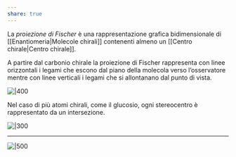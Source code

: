 ```yaml
---
share: true
---
```

La *proiezione di Fischer* è una rappresentazione grafica bidimensionale di [[Enantiomeria|Molecole chirali]] contenenti almeno un [[Centro chirale|Centro chirale]].

A partire dal carbonio chirale la proiezione di Fischer rappresenta con linee orizzontali i legami che escono dal piano della molecola verso l’osservatore mentre con linee verticali i legami che si allontanano dal punto di vista.

![|400](d3051a618c61911866f4353964ba9ee5_MD5%201.png)

Nel caso di più atomi chirali, come il glucosio, ogni stereocentro è rappresentato da un intersezione.

![|300](e14d0c8f23be157d03d8910c5682ab70_MD5%201.png)

---
![|500](30717fd8f19772c829ab14222c22cfb0_MD5%201.gif)